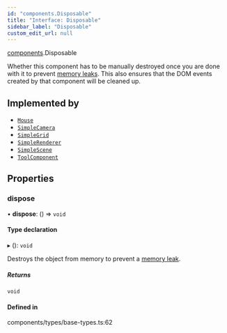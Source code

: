 ```yaml
---
id: "components.Disposable"
title: "Interface: Disposable"
sidebar_label: "Disposable"
custom_edit_url: null
---
```


[components](../modules/components.md).Disposable

Whether this component has to be manually destroyed once you are done with
it to prevent
[memory leaks](https://threejs.org/docs/#manual/en/introduction/How-to-dispose-of-objects).
This also ensures that the DOM events created by that component will be
cleaned up.

## Implemented by

- [`Mouse`](../classes/components.Mouse.md)
- [`SimpleCamera`](../classes/components.SimpleCamera.md)
- [`SimpleGrid`](../classes/components.SimpleGrid.md)
- [`SimpleRenderer`](../classes/components.SimpleRenderer.md)
- [`SimpleScene`](../classes/components.SimpleScene.md)
- [`ToolComponent`](../classes/components.ToolComponent.md)

## Properties

### dispose

• **dispose**: () => `void`

#### Type declaration

▸ (): `void`

Destroys the object from memory to prevent a
[memory leak](https://threejs.org/docs/#manual/en/introduction/How-to-dispose-of-objects).

##### Returns

`void`

#### Defined in

components/types/base-types.ts:62
